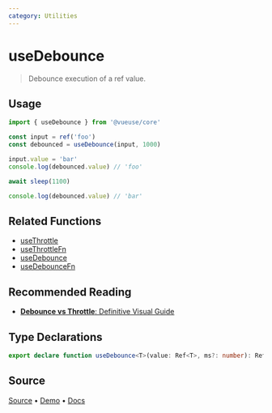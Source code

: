 ```yaml
---
category: Utilities
---
```


<!--DEMO_STARTS-->
<script setup>
import Demo from './demo.vue'
</script>
<DemoContainer><Demo/></DemoContainer>
<!--DEMO_ENDS-->

<!--HEAD_STARTS--><!--HEAD_ENDS-->


# useDebounce

> Debounce execution of a ref value.

## Usage

```js {4}
import { useDebounce } from '@vueuse/core'

const input = ref('foo')
const debounced = useDebounce(input, 1000)

input.value = 'bar'
console.log(debounced.value) // 'foo'

await sleep(1100)

console.log(debounced.value) // 'bar'
```

## Related Functions

- [useThrottle](https://vueuse.js.org/?path=/story/utilities--usethrottle)
- [useThrottleFn](https://vueuse.js.org/?path=/story/utilities--usethrottlefn)
- [useDebounce](https://vueuse.js.org/?path=/story/utilities--usedebounce)
- [useDebounceFn](https://vueuse.js.org/?path=/story/utilities--usedebouncefn)

## Recommended Reading

- [**Debounce vs Throttle**: Definitive Visual Guide](https://redd.one/blog/debounce-vs-throttle)


<!--FOOTER_STARTS-->
## Type Declarations

```typescript
export declare function useDebounce<T>(value: Ref<T>, ms?: number): Ref<T>
```

## Source

[Source](https://github.com/antfu/vueuse/blob/master/packages/shared/useDebounce/index.ts) • [Demo](https://github.com/antfu/vueuse/blob/master/packages/shared/useDebounce/demo.vue) • [Docs](https://github.com/antfu/vueuse/blob/master/packages/shared/useDebounce/index.md)


<!--FOOTER_ENDS-->